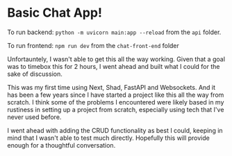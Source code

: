 # Basic Chat App!

To run backend: `python -m uvicorn main:app --reload` from the `api` folder.

To run frontend: `npm run dev` from the `chat-front-end` folder

Unfortauntely, I wasn't able to get this all the way working. Given that a goal was to timebox this for 2 hours, I went ahead and built what I could for the sake of discussion. 

This was my first time using Next, Shad, FastAPI and Websockets. And it has been a few years since I have started a project like this all the way from scratch. I think some of the problems I encountered were likely based in my rustiness in setting up a project from scratch, especially using tech that I've never used before.

I went ahead with adding the CRUD functionality as best I could, keeping in mind that I wasn't able to test much directly. Hopefully this will provide enough for a thoughtful conversation.
